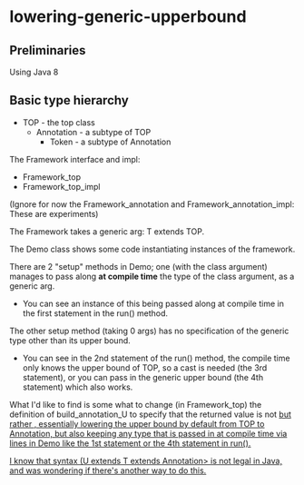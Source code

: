 # lowering-generic-upperbound

## Preliminaries
Using Java 8

## Basic type hierarchy
* TOP - the top class
   * Annotation - a subtype of TOP
      * Token - a subtype of Annotation

The Framework interface and impl:
* Framework_top
* Framework_top_impl

(Ignore for now the Framework_annotation and Framework_annotation_impl:
These are experiments)

The Framework takes a generic arg: T extends TOP.

The Demo class shows some code instantiating instances of the framework.

There are 2 "setup" methods in Demo; one (with the class argument) manages to pass along **at 
compile time** the type of the class argument, as a generic arg.

* You can see an instance of this being passed along at compile time in the first
statement in the run() method. 

The other setup method (taking 0 args) has no specification of the generic type other than its upper bound.

* You can see in the 2nd statement of the run() method, the compile time 
only knows the upper bound of TOP, so a cast is needed (the 3rd statement), or
you can pass in the generic upper bound (the 4th statement) which also works.

What I'd like to find is some what to change (in Framework_top) the definition of build_annotation_U to specify
that the returned value is not <U extends T> but rather <U extends T extends Annotation>,
essentially lowering the upper bound by default from TOP to Annotation, but also keeping any type that is passed in
at compile time via lines in Demo like the 1st statement or the 4th statement in run().

I know that syntax (U extends T extends Annotation> is not legal in Java, and was wondering if there's another way to do this.

 

      
